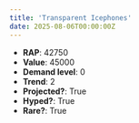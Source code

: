 ```yaml
---
title: 'Transparent Icephones'
date: 2025-08-06T00:00:00Z
---
```

- **RAP**: 42750
- **Value**: 45000
- **Demand level**: 0
- **Trend**: 2
- **Projected?**: True
- **Hyped?**: True
- **Rare?**: True
